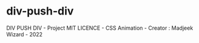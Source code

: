 # div-push-div
DIV PUSH DIV - Project MIT LICENCE - CSS Animation - Creator : Madjeek Wizard - 2022
